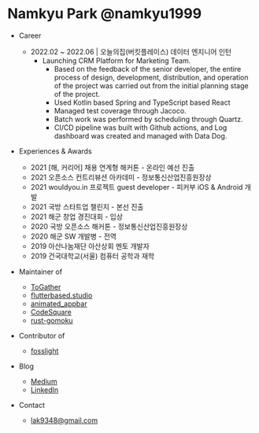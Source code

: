 # Namkyu Park @namkyu1999

- Career
  * 2022.02 ~ 2022.06  | 오늘의집(버킷플레이스) 데이터 엔지니어 인턴
    - Launching CRM Platform for Marketing Team.
        - Based on the feedback of the senior developer, the entire process of design, development, distribution, and operation of the project was carried out from the initial planning stage of the project.
        - Used Kotlin based Spring and TypeScript based React
        - Managed test coverage through Jacoco.
        - Batch work was performed by scheduling through Quartz.
        - CI/CD pipeline was built with Github actions, and Log dashboard was created and managed with Data Dog.

- Experiences & Awards
  * 2021 [해, 커리어] 채용 연계형 해커톤 - 온라인 예선 진출
  * 2021 오픈소스 컨트리뷰션 아카데미 - 정보통신산업진흥원장상
  * 2021 wouldyou.in 프로젝트 guest developer - 피커부 iOS & Android 개발
  * 2021 국방 스타트업 챌린지 - 본선 진출
  * 2021 해군 창업 경진대회 - 입상
  * 2020 국방 오픈소스 해커톤 - 정보통신산업진흥원장상
  * 2020 해군 SW 개발병 - 전역
  * 2019 아산나눔재단 아산상회 멘토 개발자
  * 2019 건국대학교(서울) 컴퓨터 공학과 재학

- Maintainer of
  * [ToGather](https://github.com/wouldyou-in/ToGather)
  * [flutterbased.studio](https://flutterbased.studio)
  * [animated_appbar](https://github.com/namkyu1999/animated_appbar)
  * [CodeSquare](https://github.com/osamhack2020/WEB_CodeSquare_AmongUs)
  * [rust-gomoku](https://github.com/namkyu1999/rust-gomoku)
  
- Contributor of
  * [fosslight](https://github.com/fosslight/fosslight)

- Blog
  * [Medium](https://trialxxerror.medium.com)
  * [LinkedIn](www.linkedin.com/in/namkyupark1999)

- Contact
  * lak9348@gmail.com
